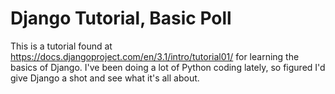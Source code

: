 # Django Tutorial, Basic Poll

This is a tutorial found at https://docs.djangoproject.com/en/3.1/intro/tutorial01/ for learning the basics of Django.  I've been doing a lot of Python coding lately, so figured I'd give Django a shot and see what it's all about.
